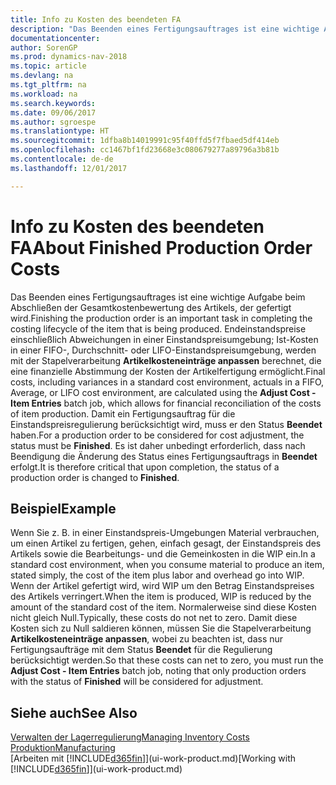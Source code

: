 ```yaml
---
title: Info zu Kosten des beendeten FA
description: "Das Beenden eines Fertigungsauftrages ist eine wichtige Aufgabe beim Abschließen der Gesamtkostenbewertung des Artikels, der gefertigt wird. Endeinstandspreise (Abweichungen in einer Einstandspreisumgebung; Ist-Kosten in einer FIFO-, Durchschnitt- oder LIFO-Einstandspreisumgebung) werden mit der Stapelverarbeitung  **Kosten anpassen Lagerreg. fakt** berechnet."
documentationcenter: 
author: SorenGP
ms.prod: dynamics-nav-2018
ms.topic: article
ms.devlang: na
ms.tgt_pltfrm: na
ms.workload: na
ms.search.keywords: 
ms.date: 09/06/2017
ms.author: sgroespe
ms.translationtype: HT
ms.sourcegitcommit: 1dfba8b14019991c95f40ffd5f7fbaed5df414eb
ms.openlocfilehash: cc1467bf1fd23668e3c080679277a89796a3b81b
ms.contentlocale: de-de
ms.lasthandoff: 12/01/2017

---
```

# <a name="about-finished-production-order-costs"></a><span data-ttu-id="33a7f-104">Info zu Kosten des beendeten FA</span><span class="sxs-lookup"><span data-stu-id="33a7f-104">About Finished Production Order Costs</span></span>
<span data-ttu-id="33a7f-105">Das Beenden eines Fertigungsauftrages ist eine wichtige Aufgabe beim Abschließen der Gesamtkostenbewertung des Artikels, der gefertigt wird.</span><span class="sxs-lookup"><span data-stu-id="33a7f-105">Finishing the production order is an important task in completing the costing lifecycle of the item that is being produced.</span></span> <span data-ttu-id="33a7f-106">Endeinstandspreise einschließlich Abweichungen in einer Einstandspreisumgebung; Ist-Kosten in einer FIFO-, Durchschnitt- oder LIFO-Einstandspreisumgebung, werden mit der Stapelverarbeitung **Artikelkosteneinträge anpassen** berechnet, die eine finanzielle Abstimmung der Kosten der Artikelfertigung ermöglicht.</span><span class="sxs-lookup"><span data-stu-id="33a7f-106">Final costs, including variances in a standard cost environment, actuals in a FIFO, Average, or LIFO cost environment, are calculated using the **Adjust Cost - Item Entries** batch job, which allows for financial reconciliation of the costs of item production.</span></span> <span data-ttu-id="33a7f-107">Damit ein Fertigungsauftrag für die Einstandspreisregulierung berücksichtigt wird, muss er den Status **Beendet** haben.</span><span class="sxs-lookup"><span data-stu-id="33a7f-107">For a production order to be considered for cost adjustment, the status must be **Finished**.</span></span> <span data-ttu-id="33a7f-108">Es ist daher unbedingt erforderlich, dass nach Beendigung die Änderung des Status eines Fertigungsauftrags in **Beendet** erfolgt.</span><span class="sxs-lookup"><span data-stu-id="33a7f-108">It is therefore critical that upon completion, the status of a production order is changed to **Finished**.</span></span>  

## <a name="example"></a><span data-ttu-id="33a7f-109">Beispiel</span><span class="sxs-lookup"><span data-stu-id="33a7f-109">Example</span></span>  
 <span data-ttu-id="33a7f-110">Wenn Sie z. B. in einer Einstandspreis-Umgebungen Material verbrauchen, um einen Artikel zu fertigen, gehen, einfach gesagt, der Einstandspreis des Artikels sowie die Bearbeitungs- und die Gemeinkosten in die WIP ein.</span><span class="sxs-lookup"><span data-stu-id="33a7f-110">In a standard cost environment, when you consume material to produce an item, stated simply, the cost of the item plus labor and overhead go into WIP.</span></span> <span data-ttu-id="33a7f-111">Wenn der Artikel gefertigt wird, wird WIP um den Betrag Einstandspreises des Artikels verringert.</span><span class="sxs-lookup"><span data-stu-id="33a7f-111">When the item is produced, WIP is reduced by the amount of the standard cost of the item.</span></span> <span data-ttu-id="33a7f-112">Normalerweise sind diese Kosten nicht gleich Null.</span><span class="sxs-lookup"><span data-stu-id="33a7f-112">Typically, these costs do not net to zero.</span></span> <span data-ttu-id="33a7f-113">Damit diese Kosten sich zu Null saldieren können, müssen Sie die Stapelverarbeitung **Artikelkosteneinträge anpassen**, wobei zu beachten ist, dass nur Fertigungsaufträge mit dem Status **Beendet** für die Regulierung berücksichtigt werden.</span><span class="sxs-lookup"><span data-stu-id="33a7f-113">So that these costs can net to zero, you must run the **Adjust Cost - Item Entries** batch job, noting that only production orders with the status of **Finished** will be considered for adjustment.</span></span>  

## <a name="see-also"></a><span data-ttu-id="33a7f-114">Siehe auch</span><span class="sxs-lookup"><span data-stu-id="33a7f-114">See Also</span></span>  
[<span data-ttu-id="33a7f-115">Verwalten der Lagerregulierung</span><span class="sxs-lookup"><span data-stu-id="33a7f-115">Managing Inventory Costs</span></span>](finance-manage-inventory-costs.md)  
[<span data-ttu-id="33a7f-116">Produktion</span><span class="sxs-lookup"><span data-stu-id="33a7f-116">Manufacturing</span></span>](production-manage-manufacturing.md)  
<span data-ttu-id="33a7f-117">[Arbeiten mit [!INCLUDE[d365fin](includes/d365fin_md.md)]](ui-work-product.md)</span><span class="sxs-lookup"><span data-stu-id="33a7f-117">[Working with [!INCLUDE[d365fin](includes/d365fin_md.md)]](ui-work-product.md)</span></span>

